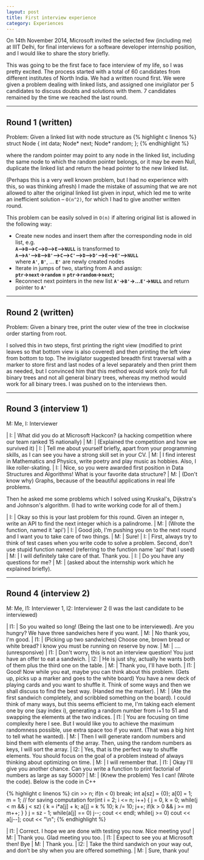 ```yaml
---
layout: post
title: First interview experience
category: Experiences
---
```


On 14th November 2014, Microsoft invited the selected few (including me) at IIIT Delhi, for final interviews for a software developer internship position, and I would like to share the story briefly.

This was going to be the first face to face interview of my life, so I was pretty excited. The process started with a total of 60 candidates from different institutes of North India. We had a written round first. We were given a problem dealing with linked lists, and assigned one invigilator per 5 candidates to discuss doubts and solutions with them. 7 candidates remained by the time we reached the last round.

---

## Round 1 (written)
Problem: Given a linked list with node structure as
{% highlight c linenos %}
struct Node
{
    int data;
    Node* next;
    Node* random;
};
{% endhighlight %}

where the random pointer may point to any node in the linked list, including the same node to which the random pointer belongs, or it may be even Null, duplicate the linked list and return the head pointer to the new linked list.

(Perhaps this is a very well known problem, but I had no experience with this, so was thinking afresh) I made the mistake of assuming that we are not allowed to alter the original linked list given in input, which led me to write an inefficient solution – `O(n^2)`, for which I had to give another written round.

This problem can be easily solved in `O(n)` if altering original list is allowed in the following way:

- Create new nodes and insert them after the corresponding node in old list, e.g.<br />
**`A`–>`B`–>`C`–>`D`–>`E`–>`NULL`** is transformed to <br />
**`A`–>`A'`–>`B`–>`B'`–>`C`–>`C'`–>`D`–>`D'`–>`E`–>`E'`–>`NULL`**<br />
where **`A'`**, **`B'`**, … **`E'`** are newly created nodes
- Iterate in jumps of two, starting from A and assign:<br />
**`ptr`->`next`->`random` = `ptr`->`random`->`next`;**
- Reconnect next pointers in the new list **`A'`->`B'`->…`E'`->`NULL`** and return pointer to **`A'`**

---

## Round 2 (written)
Problem: Given a binary tree, print the outer view of the tree in clockwise order starting from root.

I solved this in two steps, first printing the right view (modified to print leaves so that bottom view is also covered) and then printing the left view from bottom to top. The invigilator suggested breadth first traversal with a marker to store first and last nodes of a level separately and then print them as needed, but I convinced him that this method would work only for full binary trees and not all general binary trees, whereas my method would work for all binary trees. I was pushed on to the interviews then.

---

## Round 3 (interview 1)

M: Me, I: Interviewer

| I: | What did you do at Microsoft Hackcon? (a hacking competition where our team ranked 15 nationally)
| M: | (Explained the competition and how we survived it)
| I: | Tell me about yourself briefly, apart from your programming skills, as I can see you have a strong skill set in your CV.
| M: | I find interest in Mathematics and Physics, write poetry and play music as hobbies. Also, I like roller-skating.
| I: | Nice, so you were awarded first position in Data Structures and Algorithms! What is your favorite data structure?
| M: | (Don't know why) Graphs, because of the beautiful applications in real life problems.

Then he asked me some problems which I solved using Kruskal's, Dijkstra's and Johnson's algorithm. (I had to write working code for all of them.)

| I: | Okay so this is your last problem for this round. Given an integer n, write an API to find the next integer which is a palindrome.
| M: | (Wrote the function, named it 'api')
| I: | Good job, I'm pushing you on to the next round and I want you to take care of two things.
| M: | Sure!
| I: | First, always try to think of test cases when you write code to solve a problem. Second, don't use stupid function names! (referring to the function name 'api' that I used)
| M: | I will definitely take care of that. Thank you.
| I: | Do you have any questions for me?
| M: | (asked about the internship work which he explained briefly).

---

## Round 4 (interview 2)

M: Me, I1: Interviewer 1, I2: Interviewer 2
(I was the last candidate to be interviewed)

| I1: | So you waited so long! (Being the last one to be interviewed). Are you hungry? We have three sandwiches here if you want.
| M: | No thank you, I'm good.
| I1: | (Picking up two sandwiches) Choose one, brown bread or white bread? I know you must be running on reserve by now.
| M: | …. (unresponsive)
| I1: | Don't worry, this is not an interview question! You just have an offer to eat a sandwich.
| I2: | He is just shy, actually he wants both of them plus the third one on the table.
| M: | Thank you, I'll have both.
| I1: | Good! Now while you eat, maybe you can think about this problem. (Gets up, picks up a marker and goes to the white board) You have a new deck of playing cards and you want to shuffle it. Think of some ways and then we shall discuss to find the best way. (Handed me the marker).
| M: | (Ate the first sandwich completely, and scribbled something on the board). I could think of many ways, but this seems efficient to me, I'm taking each element one by one (say index i), generating a random number from i+1 to 51 and swapping the elements at the two indices.
| I1: | You are focusing on time complexity here I see. But I would like you to achieve the maximum randomness possible, use extra space too if you want. (That was a big hint to tell what he wanted).
| M: | Then I will generate random numbers and bind them with elements of the array. Then, using the random numbers as keys, I will sort the array.
| I2: | Yes, that is the perfect way to shuffle elements. You should focus on the goal of a problem instead of always thinking about optimizing on time.
| M: | I will remember that.
| I1: | Okay I'll give you another chance. Can you write a function to print factorial of numbers as large as say 5000?
| M: | (Knew the problem) Yes I can! (Wrote the code). Below is the code in C++

{% highlight c linenos %}
cin >> n;
if(n < 0) break;
int a[sz] = {0};
a[0] = 1;
m = 1; // for saving computation
for(int i = 2; i <= n; i++)
{
  j = 0, k = 0;
  while(j < m && j < sz)
  {
    k = i*a[j] + k;
    a[j] = k % 10;
    k /= 10;
    j++;
    if(k > 0 && j >= m) m++;
  }
}
j = sz - 1;
while(a[j] == 0) j--;
cout << endl;
while(j >= 0) cout << a[j--];
cout << "\n";
{% endhighlight %}

| I1: | Correct. I hope we are done with testing you now. Nice meeting you!
| M: | Thank you. Glad meeting you too.
| I1: | Expect to see you at Microsoft then! Bye
| M: | Thank you.
| I2: | Take the third sandwich on your way out, and don’t be shy when you are offered something.
| M: | Sure, thank you!
